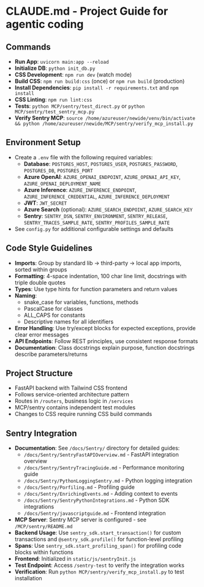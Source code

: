 # CLAUDE.md - Project Guide for agentic coding

## Commands
- **Run App**: `uvicorn main:app --reload`
- **Initialize DB**: `python init_db.py`
- **CSS Development**: `npm run dev` (watch mode)
- **Build CSS**: `npm run build:css` (once) or `npm run build` (production)
- **Install Dependencies**: `pip install -r requirements.txt` and `npm install`
- **CSS Linting**: `npm run lint:css`
- **Tests**: `python MCP/sentry/test_direct.py` or `python MCP/sentry/test_sentry_mcp.py`
- **Verify Sentry MCP**: `source /home/azureuser/newide/venv/bin/activate && python /home/azureuser/newide/MCP/sentry/verify_mcp_install.py`

## Environment Setup
- Create a `.env` file with the following required variables:
  - **Database**: `POSTGRES_HOST`, `POSTGRES_USER`, `POSTGRES_PASSWORD`, `POSTGRES_DB`, `POSTGRES_PORT`
  - **Azure OpenAI**: `AZURE_OPENAI_ENDPOINT`, `AZURE_OPENAI_API_KEY`, `AZURE_OPENAI_DEPLOYMENT_NAME`
  - **Azure Inference**: `AZURE_INFERENCE_ENDPOINT`, `AZURE_INFERENCE_CREDENTIAL`, `AZURE_INFERENCE_DEPLOYMENT`
  - **JWT**: `JWT_SECRET`
  - **Azure Search** (optional): `AZURE_SEARCH_ENDPOINT`, `AZURE_SEARCH_KEY`
  - **Sentry**: `SENTRY_DSN`, `SENTRY_ENVIRONMENT`, `SENTRY_RELEASE`, `SENTRY_TRACES_SAMPLE_RATE`, `SENTRY_PROFILES_SAMPLE_RATE`
- See `config.py` for additional configurable settings and defaults

## Code Style Guidelines
- **Imports**: Group by standard lib → third-party → local app imports, sorted within groups
- **Formatting**: 4-space indentation, 100 char line limit, docstrings with triple double quotes
- **Types**: Use type hints for function parameters and return values
- **Naming**: 
  - snake_case for variables, functions, methods
  - PascalCase for classes
  - ALL_CAPS for constants
  - Descriptive names for all identifiers
- **Error Handling**: Use try/except blocks for expected exceptions, provide clear error messages
- **API Endpoints**: Follow REST principles, use consistent response formats
- **Documentation**: Class docstrings explain purpose, function docstrings describe parameters/returns

## Project Structure
- FastAPI backend with Tailwind CSS frontend
- Follows service-oriented architecture pattern
- Routes in `/routers`, business logic in `/services`
- MCP/sentry contains independent test modules
- Changes to CSS require running CSS build commands

## Sentry Integration
- **Documentation**: See `/docs/Sentry/` directory for detailed guides:
  - `/docs/Sentry/SentryFastAPIOverview.md` - FastAPI integration overview
  - `/docs/Sentry/SentryTracingGuide.md` - Performance monitoring guide
  - `/docs/Sentry/PythonLoggingSentry.md` - Python logging integration
  - `/docs/Sentry/Porfiling.md` - Profiling guide
  - `/docs/Sentry/EnrichingEvents.md` - Adding context to events
  - `/docs/Sentry/SentryPythonIntegrations.md` - Python SDK integrations
  - `/docs/Sentry/javascriptguide.md` - Frontend integration
- **MCP Server**: Sentry MCP server is configured - see `/MCP/sentry/README.md`
- **Backend Usage**: Use `sentry_sdk.start_transaction()` for custom transactions and `@sentry_sdk.profile()` for function-level profiling
- **Spans**: Use `sentry_sdk.start_profiling_span()` for profiling code blocks within functions
- **Frontend**: Initialized in `static/js/sentryInit.js`
- **Test Endpoint**: Access `/sentry-test` to verify the integration works
- **Verification**: Run `python MCP/sentry/verify_mcp_install.py` to test installation